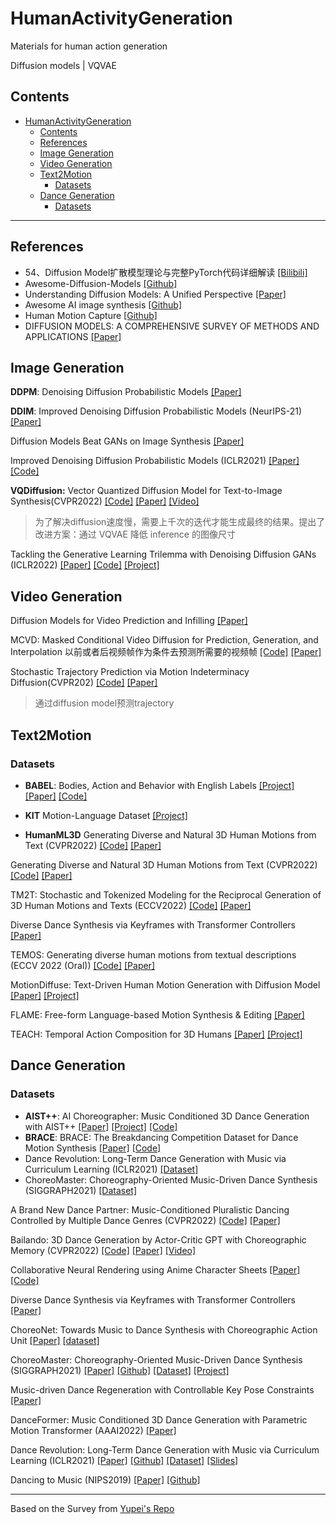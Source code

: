 # HumanActivityGeneration

Materials for human action generation

Diffusion models | VQVAE

## Contents

- [HumanActivityGeneration](#humanactivitygeneration)
  - [Contents](#contents)
  - [References](#references)
  - [Image Generation](#image-generation)
  - [Video Generation](#video-generation)
  - [Text2Motion](#text2motion)
    - [Datasets](#datasets)
  - [Dance Generation](#dance-generation)
    - [Datasets](#datasets-1)
---

## References

- 54、Diffusion Model扩散模型理论与完整PyTorch代码详细解读 [[Bilibili]](https://www.bilibili.com/video/BV1b541197HX?from=search&seid=1294797900935775585&spm_id_from=333.337.0.0&vd_source=5488316887e189ecd5e1f2cf52edaccf)
- Awesome-Diffusion-Models [[Github]](https://github.com/heejkoo/Awesome-Diffusion-Models/blob/main/README.md)
- Understanding Diffusion Models: A Unified Perspective [[Paper]](https://arxiv.org/pdf/2208.11970.pdf)
- Awesome AI image synthesis [[Github]](https://github.com/altryne/awesome-ai-art-image-synthesis)
- Human Motion Capture [[Github]](https://github.com/visonpon/human-motion-capture)
- DIFFUSION MODELS: A COMPREHENSIVE SURVEY OF METHODS AND APPLICATIONS [[Paper]](https://arxiv.org/abs/2209.00796)

## Image Generation

**DDPM**: Denoising Diffusion Probabilistic Models [[Paper]](https://proceedings.neurips.cc/paper/2020/hash/4c5bcfec8584af0d967f1ab10179ca4b-Abstract.html)

**DDIM**: Improved Denoising Diffusion Probabilistic Models (NeurIPS-21) [[Paper]](https://proceedings.mlr.press/v139/nichol21a.html)

Diffusion Models Beat GANs on Image Synthesis [[Paper]](https://arxiv.org/abs/2105.05233)

Improved Denoising Diffusion Probabilistic Models (ICLR2021) [[Paper]](https://arxiv.org/abs/2102.09672) [[Code]](https://github.com/openai/improved-diffusion)

**VQDiffusion:** Vector Quantized Diffusion Model for Text-to-Image Synthesis(CVPR2022) [[Code]](https://github.com/microsoft/VQ-Diffusion) [[Paper]](https://openaccess.thecvf.com/content/CVPR2022/html/Gu_Vector_Quantized_Diffusion_Model_for_Text-to-Image_Synthesis_CVPR_2022_paper.html)  [[Video]](https://www.bilibili.com/video/BV13Y4y1r7CH?from=search&seid=7677516310805155031&spm_id_from=333.337.0.0&vd_source=5488316887e189ecd5e1f2cf52edaccf)

> 为了解决diffusion速度慢，需要上千次的迭代才能生成最终的结果。提出了改进方案：通过 VQVAE 降低 inference 的图像尺寸

Tackling the Generative Learning Trilemma with Denoising Diffusion GANs (ICLR2022) [[Paper]](https://arxiv.org/abs/2112.07804) [[Code]](https://github.com/NVlabs/denoising-diffusion-gan) [[Project]](https://nvlabs.github.io/denoising-diffusion-gan/)
## Video Generation

Diffusion Models for Video Prediction and Infilling  [[Paper]](https://arxiv.org/abs/2206.07696)

MCVD: Masked Conditional Video Diffusion for Prediction, Generation, and Interpolation  以前或者后视频帧作为条件去预测所需要的视频帧 [[Code]](https://github.com/voletiv/mcvd-pytorch) [[Paper]](http://128.84.4.18/abs/2205.09853)

Stochastic Trajectory Prediction via Motion Indeterminacy Diffusion(CVPR202) [[Code]](https://github.com/Gutianpei/MID) [[Paper]](https://openaccess.thecvf.com/content/CVPR2022/html/Gu_Stochastic_Trajectory_Prediction_via_Motion_Indeterminacy_Diffusion_CVPR_2022_paper.html)

> 通过diffusion model预测trajectory

## Text2Motion

### Datasets

- **BABEL**: Bodies, Action and Behavior with English Labels [[Project]](https://babel.is.tue.mpg.de/) [[Paper]](https://arxiv.org/pdf/2106.09696.pdf) [[Code]](https://github.com/abhinanda-punnakkal/BABEL)

- **KIT** Motion-Language Dataset [[Project]](https://motion-database.humanoids.kit.edu/)

- **HumanML3D**
  Generating Diverse and Natural 3D Human Motions from Text  (CVPR2022) [[Code]](https://github.com/EricGuo5513/text-to-motion) [[Paper]](https://openaccess.thecvf.com/content/CVPR2022/html/Guo_Generating_Diverse_and_Natural_3D_Human_Motions_From_Text_CVPR_2022_paper.html)

Generating Diverse and Natural 3D Human Motions from Text  (CVPR2022) [[Code]](https://github.com/EricGuo5513/text-to-motion) [[Paper]](https://openaccess.thecvf.com/content/CVPR2022/html/Guo_Generating_Diverse_and_Natural_3D_Human_Motions_From_Text_CVPR_2022_paper.html)

TM2T: Stochastic and Tokenized Modeling for the Reciprocal Generation of 3D Human Motions and Texts (ECCV2022) [[Code]](https://github.com/EricGuo5513/TM2T) [[Paper]](https://arxiv.org/abs/2207.01696)

Diverse Dance Synthesis via Keyframes with Transformer Controllers [[Paper]](https://arxiv.org/abs/2207.05906)

TEMOS: Generating diverse human motions from textual descriptions (ECCV 2022 (Oral)) [[Code]](https://github.com/Mathux/TEMOS) [[Paper]](https://arxiv.org/abs/2204.14109)

MotionDiffuse: Text-Driven Human Motion Generation with Diffusion Model [[Paper]](https://arxiv.org/pdf/2208.15001) [[Project]](https://mingyuan-zhang.github.io/projects/MotionDiffuse.html)

FLAME: Free-form Language-based Motion Synthesis & Editing [[Paper]](https://arxiv.org/pdf/2209.00349.pdf)

TEACH: Temporal Action Composition for 3D Humans [[Paper]](https://arxiv.org/abs/2209.04066) [[Project]](https://teach.is.tue.mpg.de/)

## Dance Generation

### Datasets

- **AIST++**: AI Choreographer: Music Conditioned 3D Dance Generation with AIST++ [[Paper]](https://arxiv.org/abs/2101.08779) [[Project]](https://google.github.io/aistplusplus_dataset/index.html) [[Code]](https://github.com/google/aistplusplus_api)
- **BRACE**: BRACE: The Breakdancing Competition Dataset for Dance Motion Synthesis [[Paper]](https://arxiv.org/abs/2207.10120?context=cs) [[Code]](https://github.com/dmoltisanti/brace)
- Dance Revolution: Long-Term Dance Generation with Music via Curriculum Learning (ICLR2021) [[Dataset]](https://drive.google.com/file/d/1Xc2cpzkGc7Xh8NVa2ehFmapZJZCtBSH0/view)
- ChoreoMaster: Choreography-Oriented Music-Driven Dance Synthesis (SIGGRAPH2021) [[Dataset]](https://drive.google.com/file/d/1R5MYYy4PSkLoifFzmCwPn9dBp8DVshxV/view)

A Brand New Dance Partner: Music-Conditioned Pluralistic Dancing Controlled by Multiple Dance Genres (CVPR2022)  [[Code]](https://github.com/jw09191/MNET) [[Paper]](https://openaccess.thecvf.com/content/CVPR2022/html/Kim_A_Brand_New_Dance_Partner_Music-Conditioned_Pluralistic_Dancing_Controlled_by_CVPR_2022_paper.html)

Bailando: 3D Dance Generation by Actor-Critic GPT with Choreographic Memory (CVPR2022) [[Code]](https://github.com/lisiyao21/Bailando) [[Paper]](https://openaccess.thecvf.com/content/CVPR2022/html/Siyao_Bailando_3D_Dance_Generation_by_Actor-Critic_GPT_With_Choreographic_Memory_CVPR_2022_paper.html) [[Video]](https://www.bilibili.com/video/BV1zW4y167oT?from=search&seid=10529527414460118364&spm_id_from=333.337.0.0)

Collaborative Neural Rendering using Anime Character Sheets [[Paper]](https://arxiv.org/abs/2207.05378) [[Code]](https://github.com/megvii-research/CoNR)

Diverse Dance Synthesis via Keyframes with Transformer Controllers [[Paper]](https://onlinelibrary.wiley.com/doi/pdf/10.1111/cgf.14402)

ChoreoNet: Towards Music to Dance Synthesis with Choreographic Action Unit [[Paper]](https://arxiv.org/pdf/2009.07637.pdf)  [[dataset]](https://github.com/abcyzj/ChoreoNet)

ChoreoMaster: Choreography-Oriented Music-Driven Dance Synthesis (SIGGRAPH2021) [[Paper]](https://netease-gameai.github.io/ChoreoMaster/Paper.pdf) [[Github]](https://github.com/NetEase-GameAI/ChoreoMaster) [[Dataset]](https://drive.google.com/file/d/1R5MYYy4PSkLoifFzmCwPn9dBp8DVshxV/view) [[Project]](https://netease-gameai.github.io/ChoreoMaster/)

Music-driven Dance Regeneration with Controllable Key Pose Constraints [[Paper]](https://arxiv.org/pdf/2207.03682.pdf)

DanceFormer: Music Conditioned 3D Dance Generation with Parametric Motion Transformer (AAAI2022) [[Paper]](https://ojs.aaai.org/index.php/AAAI/article/view/20014)

Dance Revolution: Long-Term Dance Generation with Music via Curriculum Learning (ICLR2021) [[Paper]](https://openreview.net/pdf?id=xGZG2kS5bFk) [[Github]](https://github.com/stonyhu/DanceRevolution) [[Dataset]](https://drive.google.com/file/d/1Xc2cpzkGc7Xh8NVa2ehFmapZJZCtBSH0/view) [[Slides]](https://stonyhu.github.io/slides/ICLR-2021-poster.pdf)

Dancing to Music (NIPS2019)
[[Paper]](https://arxiv.org/abs/1911.02001) [[Github]](https://github.com/NVlabs/Dancing2Music) 

---

Based on the Survey from [Yupei's Repo](https://github.com/YupeiLin2388/Paper-Diffusion-T2M)
